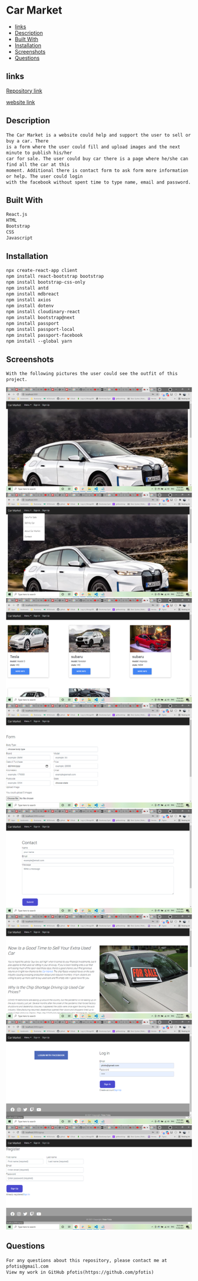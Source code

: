# Car Market

* [links](#links)
* [Description](#description)
* [Built With](#builtwith)
* [Installation](#installation)
* [Screenshots](#screenshots)
* [Questions](#questions)


## links

[Repository link](https://github.com/pfotis/car-market)

[website link](https://boiling-wildwood-96371.herokuapp.com)

## Description

    The Car Market is a website could help and support the user to sell or buy a car. There
    is a form where the user could fill and upload images and the next minute to publish his/her
    car for sale. The user could buy car there is a page where he/she can find all the car at this
    moment. Additional there is contact form to ask form more information or help. The user could login 
    with the facebook without spent time to type name, email and password.


## Built With

    React.js
    HTML
    Bootstrap
    CSS
    Javascript

## Installation

    npx create-react-app client
    npm install react-bootstrap bootstrap
    npm install bootstrap-css-only
    npm install antd
    npm install mdbreact
    npm install axios
    npm install dotenv
    npm install cloudinary-react
    npm install bootstrap@next
    npm install passport
    npm install passport-local
    npm install passport-facebook
    npm install --global yarn

## Screenshots

    With the following pictures the user could see the outfit of this project.

<img src="./client/public/img/readme/home.png" alt="home">


<img src="/client/public/img/readme/menu.png" alt="menu">


<img src="./client/public/img/readme/buy.png" alt="buy">

   
<img src="/client/public/img/readme/sell.png" alt="sell">


<img src="./client/public/img/readme/contact.png" alt="contact">

   
<img src="/client/public/img/readme/about.png" alt="about">


<img src="./client/public/img/readme/login.png" alt="login">

   
<img src="/client/public/img/readme/register.png" alt="register">



## Questions

    For any questions about this repository, please contact me at pfotis@gmail.com
    View my work in GitHub pfotis(https://github.com/pfotis)